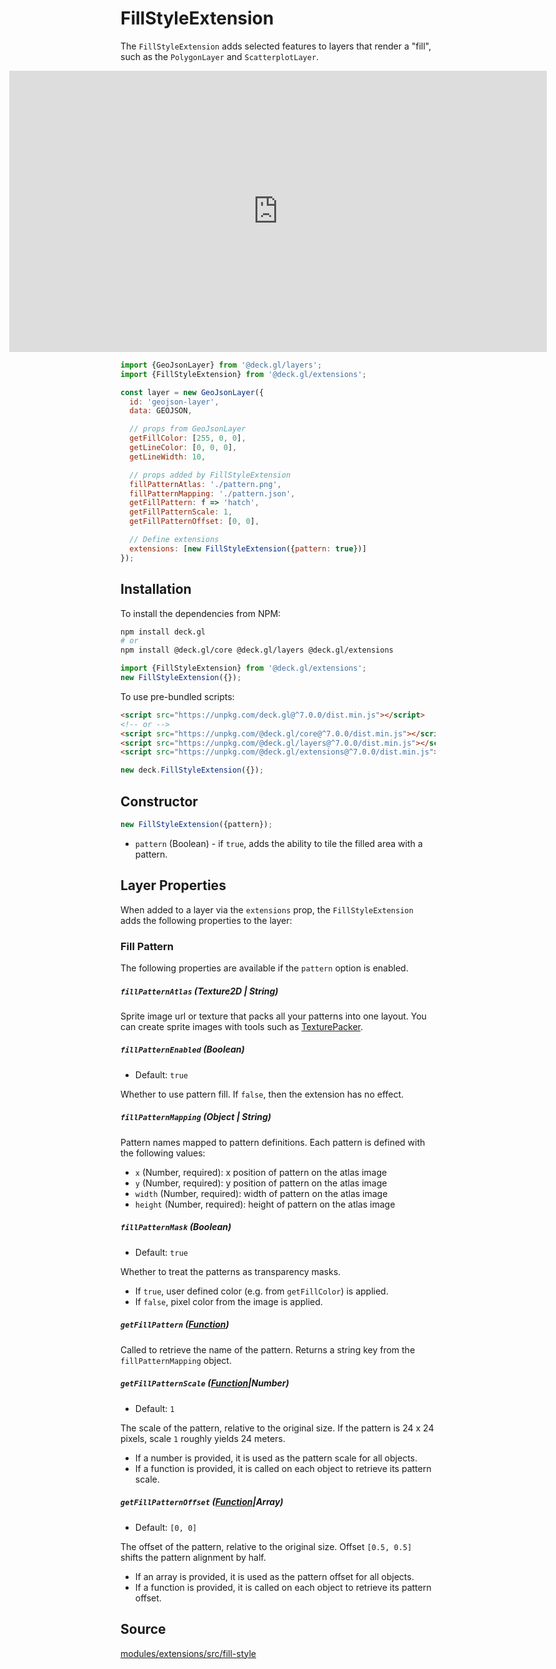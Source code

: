
# FillStyleExtension

The `FillStyleExtension` adds selected features to layers that render a "fill", such as the `PolygonLayer` and `ScatterplotLayer`.

<div style="position:relative;height:450px"></div>
<div style="position:absolute;transform:translateY(-450px);padding-left:inherit;padding-right:inherit;left:0;right:0">
  <iframe height="450" style="width: 100%;" scrolling="no" title="deck.gl FillStyleExtension" src="https://codepen.io/vis-gl/embed/eYBJWKz?height=450&theme-id=light&default-tab=result" frameborder="no" loading="lazy" allowtransparency="true" allowfullscreen="true">
    See the Pen <a href='https://codepen.io/vis-gl/pen/eYBJWKz'>deck.gl FillStyleExtension</a> by vis.gl
    (<a href='https://codepen.io/vis-gl'>@vis-gl</a>) on <a href='https://codepen.io'>CodePen</a>.
  </iframe>
</div>

```js
import {GeoJsonLayer} from '@deck.gl/layers';
import {FillStyleExtension} from '@deck.gl/extensions';

const layer = new GeoJsonLayer({
  id: 'geojson-layer',
  data: GEOJSON,

  // props from GeoJsonLayer
  getFillColor: [255, 0, 0],
  getLineColor: [0, 0, 0],
  getLineWidth: 10,

  // props added by FillStyleExtension
  fillPatternAtlas: './pattern.png',
  fillPatternMapping: './pattern.json',
  getFillPattern: f => 'hatch',
  getFillPatternScale: 1,
  getFillPatternOffset: [0, 0],

  // Define extensions
  extensions: [new FillStyleExtension({pattern: true})]
});
```

## Installation

To install the dependencies from NPM:

```bash
npm install deck.gl
# or
npm install @deck.gl/core @deck.gl/layers @deck.gl/extensions
```

```js
import {FillStyleExtension} from '@deck.gl/extensions';
new FillStyleExtension({});
```

To use pre-bundled scripts:

```html
<script src="https://unpkg.com/deck.gl@^7.0.0/dist.min.js"></script>
<!-- or -->
<script src="https://unpkg.com/@deck.gl/core@^7.0.0/dist.min.js"></script>
<script src="https://unpkg.com/@deck.gl/layers@^7.0.0/dist.min.js"></script>
<script src="https://unpkg.com/@deck.gl/extensions@^7.0.0/dist.min.js"></script>
```

```js
new deck.FillStyleExtension({});
```

## Constructor

```js
new FillStyleExtension({pattern});
```

* `pattern` (Boolean) - if `true`, adds the ability to tile the filled area with a pattern.


## Layer Properties

When added to a layer via the `extensions` prop, the `FillStyleExtension` adds the following properties to the layer:

### Fill Pattern

The following properties are available if the `pattern` option is enabled.


##### `fillPatternAtlas` (Texture2D | String)

Sprite image url or texture that packs all your patterns into one layout.
You can create sprite images with tools such as [TexturePacker](https://www.codeandweb.com/texturepacker).

##### `fillPatternEnabled` (Boolean)

- Default: `true`

Whether to use pattern fill. If `false`, then the extension has no effect.

##### `fillPatternMapping` (Object | String)

Pattern names mapped to pattern definitions. Each pattern is defined with the following values:

- `x` (Number, required): x position of pattern on the atlas image
- `y` (Number, required): y position of pattern on the atlas image
- `width` (Number, required): width of pattern on the atlas image
- `height` (Number, required): height of pattern on the atlas image


##### `fillPatternMask` (Boolean)

- Default: `true`
 
Whether to treat the patterns as transparency masks.
+ If `true`, user defined color (e.g. from `getFillColor`) is applied.
+ If `false`, pixel color from the image is applied.


##### `getFillPattern` ([Function](/docs/developer-guide/using-layers.md#accessors))

Called to retrieve the name of the pattern. Returns a string key from the `fillPatternMapping` object.


##### `getFillPatternScale` ([Function](/docs/developer-guide/using-layers.md#accessors)|Number)

- Default: `1`

The scale of the pattern, relative to the original size. If the pattern is 24 x 24 pixels, scale `1` roughly yields 24 meters.

- If a number is provided, it is used as the pattern scale for all objects.
- If a function is provided, it is called on each object to retrieve its pattern scale.


##### `getFillPatternOffset` ([Function](/docs/developer-guide/using-layers.md#accessors)|Array)

- Default: `[0, 0]`

The offset of the pattern, relative to the original size. Offset `[0.5, 0.5]` shifts the pattern alignment by half.

- If an array is provided, it is used as the pattern offset for all objects.
- If a function is provided, it is called on each object to retrieve its pattern offset.


## Source

[modules/extensions/src/fill-style](https://github.com/visgl/deck.gl/tree/8.6-release/modules/extensions/src/fill-style)
